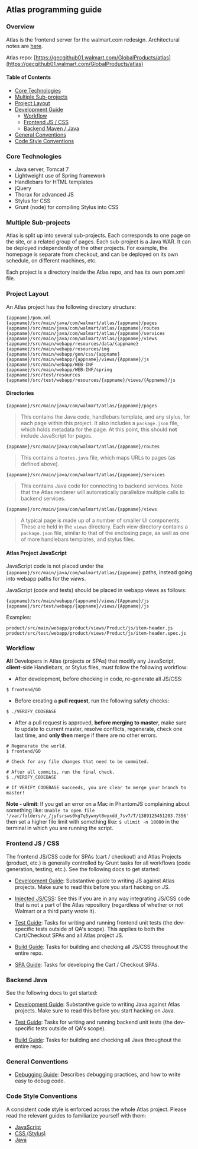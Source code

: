 ## Atlas programming guide

### Overview

Atlas is the frontend server for the walmart.com redesign. Architectural notes are [here](https://confluence.walmart.com/display/USGPUD/New+Site+Frontend+Architecture).

Atlas repo: [https://gecgithub01.walmart.com/GlobalProducts/atlas](https://gecgithub01.walmart.com/GlobalProducts/atlas)

#### Table of Contents

* [Core Technologies](#core-technologies)
* [Multiple Sub-projects](#multiple-sub-projects)
* [Project Layout](#project-layout)
* [Development Guide](#development-guide)
    * [Workflow](#backend-maven--java)
    * [Frontend JS / CSS](#frontend-js--css)
    * [Backend Maven / Java](#backend-maven--java)
* [General Conventions](#general-conventions)
* [Code Style Conventions](#code-style-conventions)

### Core Technologies

* Java server, Tomcat 7
* Lightweight use of Spring framework
* Handlebars for HTML templates
* jQuery
* Thorax for advanced JS
* Stylus for CSS
* Grunt (node) for compiling Stylus into CSS

### Multiple Sub-projects

Atlas is split up into several sub-projects. Each corresponds to one page on the site, or a related group of pages. Each sub-project is a Java WAR. It can be deployed independently of the other projects.  For example, the homepage is separate from checkout, and can be deployed on its own schedule, on different machines, etc.

Each project is a directory inside the Atlas repo, and has its own pom.xml file.

### Project Layout

An Atlas project has the following directory structure:

```
{appname}/pom.xml
{appname}/src/main/java/com/walmart/atlas/{appname}/pages
{appname}/src/main/java/com/walmart/atlas/{appname}/routes
{appname}/src/main/java/com/walmart/atlas/{appname}/services
{appname}/src/main/java/com/walmart/atlas/{appname}/views
{appname}/src/main/webapp/resources/data/{appname}
{appname}/src/main/webapp/resources/img
{appname}/src/main/webapp/gen/css/{appname}
{appname}/src/main/webapp/{appname}/views/{Appname}/js
{appname}/src/main/webapp/WEB-INF
{appname}/src/main/webapp/WEB-INF/spring
{appname}/src/test/resources
{appname}/src/test/webapp/resources/{appname}/views/{Appname}/js
```

#### Directories

`{appname}/src/main/java/com/walmart/atlas/{appname}/pages`

> This contains the Java code, handlebars template, and any stylus, for each
> page within this project.  It also includes a `package.json` file, which holds
> metadata for the page. At this point, this should **not** include JavaScript
> for pages.

`{appname}/src/main/java/com/walmart/atlas/{appname}/routes`

> This contains a `Routes.java` file, which maps URLs to pages (as defined
> above).

`{appname}/src/main/java/com/walmart/atlas/{appname}/services`

> This contains Java code for connecting to backend services.  Note that the
> Atlas renderer will automatically parallelize multiple calls to backend
> services.

`{appname}/src/main/java/com/walmart/atlas/{appname}/views`

> A typical page is made up of a number of smaller UI components.  These are
> held in the `views` directory.  Each view directory contains a `package.json`
> file, similar to that of the enclosing page, as well as one of more handlebars
> templates, and stylus files.

#### Atlas Project JavaScript

JavaScript code is not placed under the
`{appname}/src/main/java/com/walmart/atlas/{appname}` paths, instead going into
webapp paths for the *views*.

JavaScript (code and tests) should be placed in webapp views as follows:

```
{appname}/src/main/webapp/{appname}/views/{Appname}/js
{appname}/src/test/webapp/{appname}/views/{Appname}/js
```

Examples:

```
product/src/main/webapp/product/views/Product/js/item-header.js
product/src/test/webapp/product/views/Product/js/item-header.spec.js
```


### Workflow

**All** Developers in Atlas (projects or SPAs) that modify any
JavaScript, **client**-side Handlebars, or Stylus files, must follow the
following workflow:

* After development, before checking in code, re-generate all JS/CSS:

```
$ frontend/GO
```

* Before creating a **pull request**, run the following safety checks:

```
$ ./VERIFY_CODEBASE
```

* After a pull request is approved, **before merging to master**, make sure
  to update to current master, resolve conflicts, regenerate, check one last
  time, and **only then** merge if there are no other errors.

```
# Regenerate the world.
$ frontend/GO

# Check for any file changes that need to be commited.

# After all commits, run the final check.
$ ./VERIFY_CODEBASE

# If VERIFY_CODEBASE succeeds, you are clear to merge your branch to master!
```

**Note - ulimit**: If you get an error on a Mac in PhantomJS complaining about something like:
`Unable to open file '/var/folders/v_/jyfsrsws0kg7q5ywnyt8wyxdd_7sv7/T/1389125451203.7356'`
then set a higher file limit with something like: `$ ulimit -n 10000` in the terminal
in which you are running the script.


### Frontend JS / CSS

The frontend JS/CSS code for SPAs (cart / checkout) and Atlas Projects
(product, etc.) is generally controlled by Grunt tasks for all workflows
(code generation, testing, etc.). See the following docs to get started:

* [Development Guide](./frontend/development.md): Substantive guide to writing
  JS against Atlas projects. Make sure to read this before you start hacking
  on JS.

* [Injected JS/CSS](./frontend/injection.md): See this if you are in any
  way integrating JS/CSS code that is not a part of the Atlas repository
  (regardless of whether or not Walmart or a third party wrote it).

* [Test Guide](./frontend/test.md): Tasks for writing and running
  frontend unit tests (the dev-specific tests outside of QA's scope). This
  applies to both the Cart/Checkout SPAs and all Atlas project JS.

* [Build Guide](./frontend/build.md): Tasks for building and
  checking all JS/CSS throughout the entire repo.

* [SPA Guide](./frontend/spa-dev.md): Tasks for developing the
  Cart / Checkout SPAs.


### Backend Java

See the following docs to get started:

* [Development Guide](./backend/development.md): Substantive guide to writing
  Java against Atlas projects. Make sure to read this before you start hacking
  on Java.

* [Test Guide](./backend/test.md): Tasks for writing and running
  backend unit tests (the dev-specific tests outside of QA's scope).

* [Build Guide](./backend/build.md): Tasks for building and
  checking all Java throughout the entire repo.


### General Conventions

* [Debugging Guide](./debugging-guide.md): Describes debugging practices,
and how to write easy to debug code.

### Code Style Conventions

A consistent code style is enforced across the whole Atlas project. Please read
 the relevant guides to familiarize yourself with them:

* [JavaScript](code-style/javascript.md)
* [CSS (Stylus)](code-style/css.md)
* [Java](code-style/java.md)
